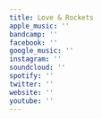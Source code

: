```yaml
---
title: Love & Rockets
apple_music: ''
bandcamp: ''
facebook: ''
google_music: ''
instagram: ''
soundcloud: ''
spotify: ''
twitter: ''
website: ''
youtube: ''
---
```


